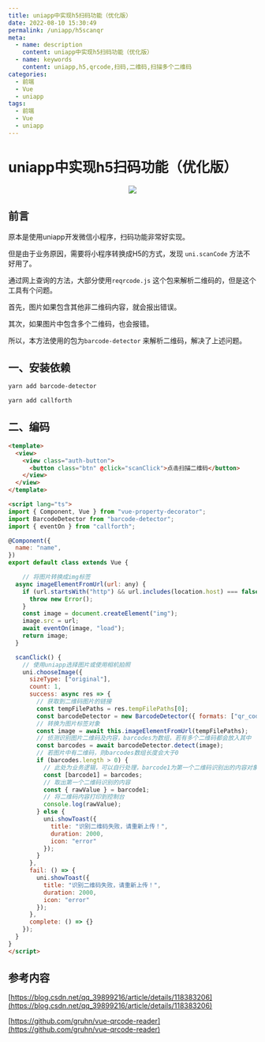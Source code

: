 ```yaml
---
title: uniapp中实现h5扫码功能（优化版）
date: 2022-08-10 15:30:49
permalink: /uniapp/h5scanqr
meta:
  - name: description
    content: uniapp中实现h5扫码功能（优化版）
  - name: keywords
    content: uniapp,h5,qrcode,扫码,二维码,扫描多个二维码
categories:
  - 前端
  - Vue
  - uniapp
tags:
  - 前端
  - Vue
  - uniapp
---
```

# uniapp中实现h5扫码功能（优化版）


<p align="center">
  <img src="https://cdn.jsdelivr.net/gh/taixingyiji/image_store@main/blog/20220810152924.png" >
</p>


<!-- more -->

## 前言

原本是使用uniapp开发微信小程序，扫码功能非常好实现。

但是由于业务原因，需要将小程序转换成H5的方式，发现 `uni.scanCode` 方法不好用了。

通过网上查询的方法，大部分使用`reqrcode.js` 这个包来解析二维码的，但是这个工具有个问题。

首先，图片如果包含其他非二维码内容，就会报出错误。

其次，如果图片中包含多个二维码，也会报错。

所以，本方法使用的包为`barcode-detector` 来解析二维码，解决了上述问题。

## 一、安装依赖

```sh
yarn add barcode-detector
```

```sh
yarn add callforth
```

## 二、编码

```html
<template>
  <view>
    <view class="auth-button">
      <button class="btn" @click="scanClick">点击扫描二维码</button>
    </view>
  </view>
</template>

<script lang="ts">
import { Component, Vue } from "vue-property-decorator";
import BarcodeDetector from "barcode-detector";
import { eventOn } from "callforth";

@Component({
  name: "name",
})
export default class extends Vue {

	// 将图片转换成img标签
  async imageElementFromUrl(url: any) {
    if (url.startsWith("http") && url.includes(location.host) === false) {
      throw new Error();
    }
    const image = document.createElement("img");
    image.src = url;
    await eventOn(image, "load");
    return image;
  }

  scanClick() {
    // 使用uniapp选择图片或使用相机拍照
    uni.chooseImage({
      sizeType: ["original"],
      count: 1,
      success: async res => {
        // 获取到二维码图片的链接
        const tempFilePaths = res.tempFilePaths[0];
        const barcodeDetector = new BarcodeDetector({ formats: ["qr_code"] });
        // 转换为图片标签对象
        const image = await this.imageElementFromUrl(tempFilePaths);
        // 侦测识别图片二维码及内容，barcodes为数组，若有多个二维码都会放入其中
        const barcodes = await barcodeDetector.detect(image);
        // 若图片中有二维码，则barcodes数组长度会大于0
        if (barcodes.length > 0) {
          // 此处为业务逻辑，可以自行处理，barcode1为第一个二维码识别出的内容对象
          const [barcode1] = barcodes;
          // 取出第一个二维码识别的内容
          const { rawValue } = barcode1;
          // 将二维码内容打印到控制台
          console.log(rawValue);
        } else {
          uni.showToast({
            title: "识别二维码失败，请重新上传！",
            duration: 2000,
            icon: "error"
          });
        }
      },
      fail: () => {
        uni.showToast({
          title: "识别二维码失败，请重新上传！",
          duration: 2000,
          icon: "error"
        });
      },
      complete: () => {}
    });
  }
}
</script>

```



## 参考内容

[https://blog.csdn.net/qq_39899216/article/details/118383206](https://blog.csdn.net/qq_39899216/article/details/118383206)

[https://github.com/gruhn/vue-qrcode-reader](https://github.com/gruhn/vue-qrcode-reader)
